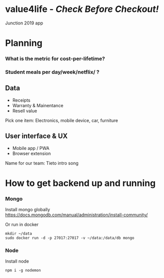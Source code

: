 # value4life - *Check Before Checkout!*
Junction 2019 app


# Planning

### What is the metric for cost-per-lifetime?
### Student meals per day/week/netflix/ ?

## Data
- Receipts
- Warranty & Mainentance
- Resell value

Pick one item:
Electronics, mobile device, car, furniture

## User interface & UX
- Mobile app / PWA
- Browser extension

Name for our team: Tieto intro song


# How to get backend up and running

### Mongo

Install mongo globally https://docs.mongodb.com/manual/administration/install-community/

Or run in docker

```
mkdir ~/data
sudo docker run -d -p 27017:27017 -v ~/data:/data/db mongo
```

### Node

Install node

```
npm i -g nodemon

```
